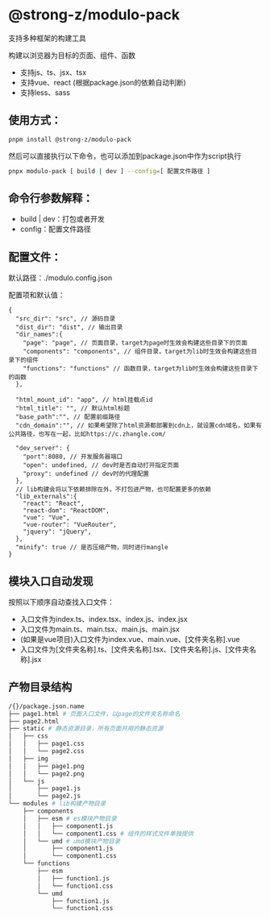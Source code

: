 # @strong-z/modulo-pack

支持多种框架的构建工具

构建以浏览器为目标的页面、组件、函数

- 支持js、ts、jsx、tsx
- 支持vue、react (根据package.json的依赖自动判断)
- 支持less、sass

## 使用方式：

```bash
pnpm install @strong-z/modulo-pack
```

然后可以直接执行以下命令，也可以添加到package.json中作为script执行

```bash
pnpx modulo-pack [ build | dev ] --config=[ 配置文件路径 ]
```

## 命令行参数解释：

- build | dev：打包或者开发
- config：配置文件路径

## 配置文件：

默认路径：./modulo.config.json

配置项和默认值：

```jsonc
{
  "src_dir": "src", // 源码目录
  "dist_dir": "dist", // 输出目录
  "dir_names":{
    "page": "page", // 页面目录，target为page时生效会构建这些目录下的页面
    "components": "components", // 组件目录，target为lib时生效会构建这些目录下的组件
    "functions": "functions" // 函数目录，target为lib时生效会构建这些目录下的函数
  },

  "html_mount_id": "app", // html挂载点id
  "html_title": "", // 默认html标题
  "base_path":"", // 配置前缀路径
  "cdn_domain":"", // 如果希望除了html资源都部署到cdn上，就设置cdn域名，如果有公共路径，也写在一起，比如https://c.zhangle.com/

  "dev_server": {
    "port":8080, // 开发服务器端口
    "open": undefined, // dev时是否自动打开指定页面
    "proxy": undefined // dev时的代理配置
  },
  // lib构建会将以下依赖排除在外，不打包进产物，也可配置更多的依赖
  "lib_externals":{
    "react": "React",
    "react-dom": "ReactDOM",
    "vue": "Vue",
    "vue-router": "VueRouter",
    "jquery": "jQuery",
  },
  "minify": true // 是否压缩产物，同时进行mangle
}
```

## 模块入口自动发现

按照以下顺序自动查找入口文件：

- 入口文件为index.ts、index.tsx、index.js、index.jsx
- 入口文件为main.ts、main.tsx、main.js、main.jsx
- (如果是vue项目)入口文件为index.vue、main.vue、[文件夹名称].vue
- 入口文件为[文件夹名称].ts、[文件夹名称].tsx、[文件夹名称].js、[文件夹名称].jsx

## 产物目录结构

```bash
/{}/package.json.name
├── page1.html # 页面入口文件，以page的文件夹名称命名
├── page2.html
├── static # 静态资源目录，所有页面共用的静态资源
│   ├── css
│   │   ├── page1.css
│   │   └── page2.css
│   ├── img
│   │   ├── page1.png
│   │   └── page2.png
│   └── js
│       ├── page1.js
│       └── page2.js
└── modules # lib构建产物目录
    ├── components
    │   ├── esm # es模块产物目录
    │   │   ├── component1.js
    │   │   └── component1.css # 组件的样式文件单独提供
    │   └── umd # umd模块产物目录
    │       ├── component1.js
    │       └── component1.css 
    └── functions
        ├── esm
        │   ├── function1.js
        │   └── function1.css
        └── umd
            ├── function1.js
            └── function1.css
```
